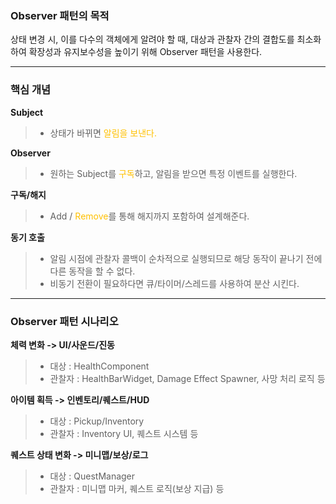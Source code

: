 ### Observer 패턴의 목적
상태 변경 시, 이를 다수의 객체에게 알려야 할 때, 대상과 관찰자 간의 결합도를 최소화 하여 확장성과 유지보수성을 높이기 위해 Observer 패턴을 사용한다.

---

### 핵심 개념
**Subject**
>- 상태가 바뀌면 <span style="color:rgb(255, 192, 0)">알림을 보낸다.</span>

**Observer**
>- 원하는 Subject를 <span style="color:rgb(255, 192, 0)">구독</span>하고, 알림을 받으면 특정 이벤트를 실행한다.

**구독/해지**
>- Add / <span style="color:rgb(255, 192, 0)">Remove</span>를 통해 해지까지 포함하여 설계해준다.

**동기 호출**
>- 알림 시점에 관찰자 콜백이 순차적으로 실행되므로 해당 동작이 끝나기 전에 다른 동작을 할 수 없다.
>- 비동기 전환이 필요하다면 큐/타이머/스레드를 사용하여 분산 시킨다.

---

### Observer 패턴 시나리오
**체력 변화 -> UI/사운드/진동**
>- 대상 : HealthComponent
>- 관찰자 : HealthBarWidget, Damage Effect Spawner, 사망 처리 로직 등

**아이템 획득 -> 인벤토리/퀘스트/HUD**
>- 대상 : Pickup/Inventory
>- 관찰자 : Inventory UI, 퀘스트 시스템 등

**퀘스트 상태 변화 -> 미니맵/보상/로그**
>- 대상 : QuestManager
>- 관찰자 : 미니맵 마커, 퀘스트 로직(보상 지급) 등

